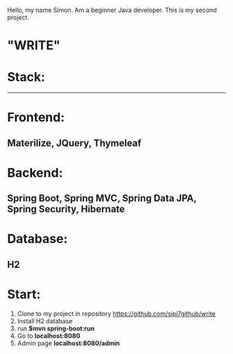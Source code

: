 Hello, my name Simon. Am a beginner Java developer. This is my second project.
# "WRITE"

# Stack:
-----------
# Frontend:
Materilize,
JQuery,
Thymeleaf
-----------
# Backend:
Spring Boot,
Spring MVC,
Spring Data JPA,
Spring Security,
Hibernate
-----------
# Database:
H2
-----------
# Start:
1. Clone to my project in repository https://github.com/sipi7github/write
2. Install H2 database
3. run **$mvn spring-boot:run**
4. Go to **localhost:8080**
5. Admin page **localhost:8080/admin**
